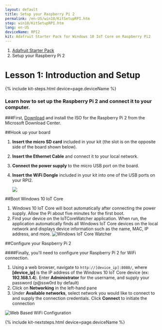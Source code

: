 ```yaml
---
layout: default
title: Setup your Raspberry Pi 2
permalink: /en-US/win10/KitSetupRPI.htm
step: win10/KitSetupRPI.htm
lang: en-US
deviceName: RPI2
kit: Adafruit Starter Pack for Windows 10 IoT Core on Raspberry Pi2
---
```

<ol class="breadcrumb">
  <li><a href="{{site.baseurl}}/{{page.lang}}/AdafruitMakerKit.htm">Adafruit Starter Pack</a></li>
  <li class="active">Setup your Raspberry Pi 2</li>
</ol>

<h1 class="maker-kit">Lesson 1: Introduction and Setup</h1>
{% include kit-steps.html device=page.deviceName %}

<h3 class="maker-kit">Learn how to set up the Raspberry Pi 2 and connect it to your computer.</h3>

###First, [Download](http://go.microsoft.com/fwlink/?LinkId=616847) and install the ISO for the Raspberry Pi 2 from the Microsoft Download Center.

##Hook up your board

1. **Insert the micro SD card** included in your kit (the slot is on the opposite side of the board shown below).
2. **Insert the Ethernet Cable** and connect it to your local network.
3. **Connect the power supply** to the micro USB port on the board.
4. **Insert the WiFi Dongle** included in your kit into one of the USB ports on your RPI2.


    <img class="device-images" src="{{site.baseurl}}/images/rpi2Headless.png">


##Boot Windows 10 IoT Core
1. Windows 10 IoT Core will boot automatically after connecting the power supply. Allow the Pi about five minutes for the first boot.
2. Find your device on the IoTCoreWatcher application. When run, the application automatically finds all Windows IoT Core devices on the local network and displays device information such as the name, MAC, IP address, and more.
        ![Windows IoT Core Watcher]({{site.baseurl}}/images/HeadlessMode/IoTCoreWatcher.png)

##Configure your Raspberry Pi 2

####Finally, you'll need to configure your Raspberry Pi 2 for WiFi connection.

<!-- This content is replicated at en-US/win10/SetupWiFi.md  -->

1. Using a web browser, navigate to `http://[device_ip]:8080/`, where **[device_ip]** is the IP address of the Windows 10 IoT Core device (ex: **192.168.1.4**). Enter **Administrator** for the username, and supply your password (p@ssw0rd by default)
2. Click on **Networking** in the left-hand pane
3. Under **Available networks**, select network you would like to connect to and supply the connection credentials. Click **Connect** to initiate the connection

![Web Based WiFi Configuration]({{site.baseurl}}/images/SetupWiFi/WebBWiFiConfig.png)

<!-- End of Replicated Content -->

{% include kit-nextsteps.html device=page.deviceName %}

